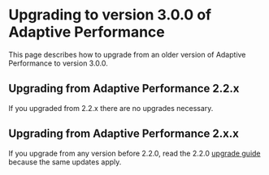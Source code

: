# Upgrading to version 3.0.0 of Adaptive Performance

This page describes how to upgrade from an older version of Adaptive Performance to version 3.0.0.

## Upgrading from Adaptive Performance 2.2.x

If you upgraded from 2.2.x there are no upgrades necessary.

## Upgrading from Adaptive Performance 2.x.x

If you upgrade from any version before 2.2.0, read the 2.2.0 [upgrade guide](upgrade-guide-2-2-0.md) because the same updates apply.
